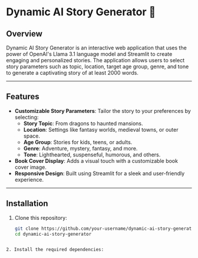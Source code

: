 # Dynamic AI Story Generator 📖

## Overview
Dynamic AI Story Generator is an interactive web application that uses the power of OpenAI's Llama 3.1 language model and Streamlit to create engaging and personalized stories. The application allows users to select story parameters such as topic, location, target age group, genre, and tone to generate a captivating story of at least 2000 words.

---

## Features
- **Customizable Story Parameters**: Tailor the story to your preferences by selecting:
  - **Story Topic**: From dragons to haunted mansions.
  - **Location**: Settings like fantasy worlds, medieval towns, or outer space.
  - **Age Group**: Stories for kids, teens, or adults.
  - **Genre**: Adventure, mystery, fantasy, and more.
  - **Tone**: Lighthearted, suspenseful, humorous, and others.
- **Book Cover Display**: Adds a visual touch with a customizable book cover image.
- **Responsive Design**: Built using Streamlit for a sleek and user-friendly experience.

---

## Installation
1. Clone this repository:
   ```bash
   git clone https://github.com/your-username/dynamic-ai-story-generator.git
   cd dynamic-ai-story-generator
  ```

2. Install the required dependencies:

